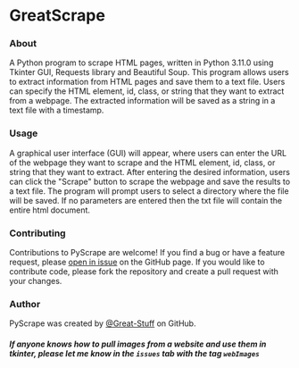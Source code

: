 <h1>GreatScrape</h1>

<h3>About</h3>
A Python program to scrape HTML pages, written in Python 3.11.0 using Tkinter GUI, Requests library and Beautiful Soup. This program allows users to extract information from HTML pages and save them to a text file. Users can specify the HTML element, id, class, or string that they want to extract from a webpage. The extracted information will be saved as a string in a text file with a timestamp.

<h3>Usage</h3>
A graphical user interface (GUI) will appear, where users can enter the URL of the webpage they want to scrape and the HTML element, id, class, or string that they want to extract. After entering the desired information, users can click the "Scrape" button to scrape the webpage and save the results to a text file. The program will prompt users to select a directory where the file will be saved. If no parameters are entered then the txt file will contain the entire html document.

<h3>Contributing</h3>

Contributions to PyScrape are welcome! If you find a bug or have a feature request, please <a href="https://github.com/Great-Stuff/PyScrape/issues">open in issue</a> on the GitHub page. If you would like to contribute code, please fork the repository and create a pull request with your changes.

<h3>Author</h3>
PyScrape was created by <a href="https://github.com/Great-Stuff">@Great-Stuff</a> on GitHub.

<h5>If anyone knows how to pull images from a website and use them in tkinter, please let me know in the <code>issues</code> tab with the tag <code>webImages</code></h5>
